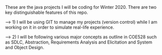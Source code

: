 These are the java projects I will be coding for Winter 2020. There are two key distinguishable features of this repo.

--> 1) I will be using GIT to manage my projects (version control) while I am working on it in order to simulate
	real-life experience.
	
--> 2) I will be following various major concepts as outline in COE528 such as SDLC, Abstraction,
	Requirements Analysis and Elicitation and System and Object Design.

